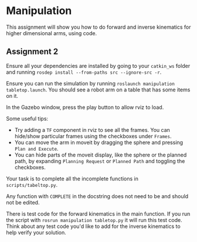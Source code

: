 # Manipulation
This assignment will show you how to do forward and inverse kinematics for higher dimensional arms, using code.

## Assignment 2
Ensure all your dependencies are installed by going to your `catkin_ws` folder and running `rosdep install --from-paths src --ignore-src -r`.

Ensure you can run the simulation by running `roslaunch manipulation tabletop.launch`. You should see a robot arm on a table that has some items on it.

In the Gazebo window, press the play button to allow rviz to load.

Some useful tips:
- Try adding a `TF` component in rviz to see all the frames. You can hide/show particular frames using the checkboxes under `Frames`.
- You can move the arm in moveit by dragging the sphere and pressing `Plan and Execute`.
- You can hide parts of the moveit display, like the sphere or the planned path, by expanding `Planning Request` or `Planned Path` and toggling the checkboxes.

Your task is to complete all the incomplete functions in `scripts/tabeltop.py`.

Any function with `COMPLETE` in the docstring does not need to be and should not be edited.

There is test code for the forward kinematics in the main function. If you run the script with `rosrun manipulation tabletop.py` it will run this test code. Think about any test code you'd like to add for the inverse kinematics to help verify your solution.
